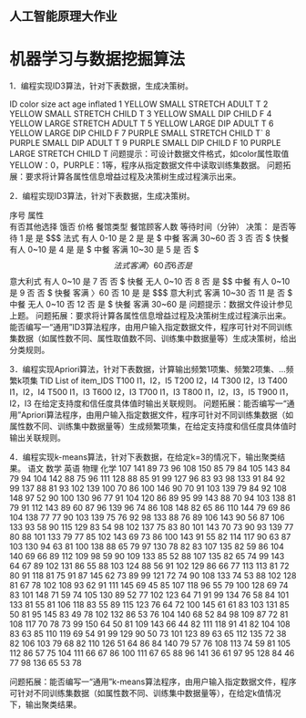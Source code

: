 ## 人工智能原理大作业


# 机器学习与数据挖掘算法

1．编程实现ID3算法，针对下表数据，生成决策树。

ID	color	size	act	age	inflated
1	YELLOW	SMALL	STRETCH	ADULT	T
2	YELLOW	SMALL	STRETCH	CHILD	T
3	YELLOW	SMALL	DIP	CHILD	F
4	YELLOW	LARGE	STRETCH	ADULT	T
5	YELLOW	LARGE	DIP	ADULT	T
6	YELLOW	LARGE	DIP	CHILD	F
7	PURPLE	SMALL	STRETCH	CHILD	T`
8	PURPLE	SMALL	DIP	ADULT	T
9	PURPLE	SMALL	DIP	CHILD	F
10	PURPLE	LARGE	STRETCH	CHILD	T
问题提示：可设计数据文件格式，如color属性取值YELLOW：0，PURPLE：1等，程序从指定数据文件中读取训练集数据。
问题拓展：要求将计算各属性信息增益过程及决策树生成过程演示出来。

2．编程实现ID3算法，针对下表数据，生成决策树。

序号	属性	
	有否其他选择	饿否	价格	餐馆类型	餐馆顾客人数	等待时间（分钟）	决策：
是否等待
1	是	是	$$$	法式	有人	0-10	是
2	是	是	$	中餐	客满	30~60	否
3	否	否	$	快餐	有人	0~10	是
4	是	是	$	中餐	客满	10~30	是
5	是	否	$$$	法式	客满	〉60	否
6	否	是	$$	意大利式	有人	0~10	是
7	否	否	$	快餐	无人	0~10	否
8	否	是	$$	中餐	有人	0~10	是
9	否	否	$	快餐	客满	〉60	否
10	是	是	$$$	意大利式	客满	10~30	否
11	是	否	$	中餐	无人	0~10	否
12	否	是	$	快餐	客满	30~60	是
问题提示：数据文件设计参见上题。
问题拓展：要求将计算各属性信息增益过程及决策树生成过程演示出来。
能否编写一“通用”ID3算法程序，由用户输入指定数据文件，程序可针对不同训练集数据（如属性数不同、属性取值数不同、训练集中数据量等）生成决策树，给出分类规则。

3．编程实现Apriori算法，针对下表数据，计算输出频繁1项集、频繁2项集、…频繁k项集
TID	List of item_IDS
T100	I1，I2，I5
T200	I2，I4
T300	I2，I3
T400	I1，I2，I4
T500	I1，I3
T600	I2，I3
T700	I1，I3
T800	I1，I2，I3，I5
T900	I1，I2，I3
在给定支持度和信任度具体值时输出关联规则。
问题拓展：能否编写一“通用”Apriori算法程序，由用户输入指定数据文件，程序可针对不同训练集数据（如属性数不同、训练集中数据量等）生成频繁项集，在给定支持度和信任度具体值时输出关联规则。

4．编程实现k-means算法，针对下表数据，在给定k=3的情况下，输出聚类结果。
语文	数学	英语	物理	化学
107	141	89	73	96
108	150	85	79	84
105	143	84	79	94
104	142	88	75	96
111	128	88	85	91
99	127	96	83	93
98	133	91	84	92
99	137	88	81	93
102	139	100	70	86
100	146	90	70	91
103	139	79	84	92
108	148	97	52	90
100	130	96	77	91
104	120	86	89	95
99	143	88	70	94
103	138	81	79	91
112	143	89	60	87
96	139	96	74	86
108	148	82	65	86
110	144	79	69	86
104	138	77	77	90
103	139	75	76	92
98	133	88	76	89
106	143	90	56	87
106	133	93	58	90
115	129	83	54	98
102	137	75	83	80
101	143	70	73	90
93	139	77	80	88
101	133	79	77	85
102	143	69	73	86
100	143	91	55	82
114	117	90	63	87
103	130	94	63	81
100	138	88	65	79
97	130	78	82	83
107	135	82	59	86
104	140	69	66	89
112	109	98	59	90
109	133	85	52	88
107	135	82	65	74
99	143	64	67	89
102	131	86	55	88
103	124	88	56	91
102	129	86	66	77
113	113	81	72	80
91	118	81	75	91
87	145	62	73	89
99	121	72	74	90
108	133	74	53	88
102	128	81	67	78
102	108	93	62	91
111	145	69	45	85
107	118	96	55	79
100	128	69	74	83
101	148	71	59	74
105	130	89	52	77
102	123	64	71	91
99	134	76	58	84
101	133	81	55	81
106	118	83	55	89
115	123	76	64	72
100	145	61	61	83
103	131	85	50	81
95	145	83	49	78
102	132	86	53	76
104	140	68	52	84
98	109	87	72	81
108	117	70	78	73
99	150	64	50	81
109	143	66	44	82
111	118	91	41	82
104	108	83	63	85
110	119	69	54	91
99	129	90	50	73
101	123	89	63	65
112	135	72	38	82
106	103	79	68	82
110	126	51	64	86
84	140	79	57	76
108	113	74	59	81
105	112	86	57	75
104	111	66	67	86
100	111	67	65	88
96	141	36	61	97
95	128	84	46	77
98	136	65	53	78

问题拓展：能否编写一“通用”k-means算法程序，由用户输入指定数据文件，程序可针对不同训练集数据（如属性数不同、训练集中数据量等），在给定k值情况下，输出聚类结果。
